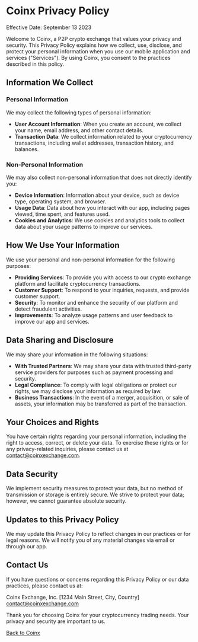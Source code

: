 # Coinx Privacy Policy

Effective Date: September 13 2023

Welcome to Coinx, a P2P crypto exchange that values your privacy and security. This Privacy Policy explains how we collect, use, disclose, and protect your personal information when you use our mobile application and services ("Services"). By using Coinx, you consent to the practices described in this policy.

## Information We Collect

### Personal Information
We may collect the following types of personal information:
- **User Account Information**: When you create an account, we collect your name, email address, and other contact details.
- **Transaction Data**: We collect information related to your cryptocurrency transactions, including wallet addresses, transaction history, and balances.

### Non-Personal Information
We may also collect non-personal information that does not directly identify you:
- **Device Information**: Information about your device, such as device type, operating system, and browser.
- **Usage Data**: Data about how you interact with our app, including pages viewed, time spent, and features used.
- **Cookies and Analytics**: We use cookies and analytics tools to collect data about your usage patterns to improve our services.

## How We Use Your Information

We use your personal and non-personal information for the following purposes:
- **Providing Services**: To provide you with access to our crypto exchange platform and facilitate cryptocurrency transactions.
- **Customer Support**: To respond to your inquiries, requests, and provide customer support.
- **Security**: To monitor and enhance the security of our platform and detect fraudulent activities.
- **Improvements**: To analyze usage patterns and user feedback to improve our app and services.

## Data Sharing and Disclosure

We may share your information in the following situations:
- **With Trusted Partners**: We may share your data with trusted third-party service providers for purposes such as payment processing and security.
- **Legal Compliance**: To comply with legal obligations or protect our rights, we may disclose your information as required by law.
- **Business Transactions**: In the event of a merger, acquisition, or sale of assets, your information may be transferred as part of the transaction.

## Your Choices and Rights

You have certain rights regarding your personal information, including the right to access, correct, or delete your data. To exercise these rights or for any privacy-related inquiries, please contact us at [contact@coinxexchange.com](mailto:contact@coinxexchange.com).

## Data Security

We implement security measures to protect your data, but no method of transmission or storage is entirely secure. We strive to protect your data; however, we cannot guarantee absolute security.

## Updates to this Privacy Policy

We may update this Privacy Policy to reflect changes in our practices or for legal reasons. We will notify you of any material changes via email or through our app.

## Contact Us

If you have questions or concerns regarding this Privacy Policy or our data practices, please contact us at:

Coinx Exchange, Inc.
[1234 Main Street, City, Country]
[contact@coinxexchange.com](mailto:contact@coinxexchange.com)

Thank you for choosing Coinx for your cryptocurrency trading needs. Your privacy and security are important to us.

[Back to Coinx](https://www.coinxexchange.com)
